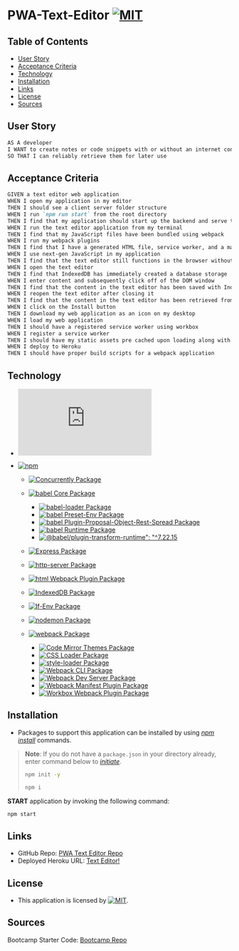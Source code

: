 # PWA-Text-Editor [![MIT](https://img.shields.io/static/v1.svg?label=📃%20License&message=MIT&color=important)](./LICENSE)

## Table of Contents

* [User Story](#user-story)
* [Acceptance Criteria](#acceptance-criteria)
* [Technology](#technology)
* [Installation](#installation)
* [Links](#links)
* [License](#license)
* [Sources](#sources)

## User Story

```md
AS A developer
I WANT to create notes or code snippets with or without an internet connection
SO THAT I can reliably retrieve them for later use
```

## Acceptance Criteria

```md
GIVEN a text editor web application
WHEN I open my application in my editor
THEN I should see a client server folder structure
WHEN I run `npm run start` from the root directory
THEN I find that my application should start up the backend and serve the client
WHEN I run the text editor application from my terminal
THEN I find that my JavaScript files have been bundled using webpack
WHEN I run my webpack plugins
THEN I find that I have a generated HTML file, service worker, and a manifest file
WHEN I use next-gen JavaScript in my application
THEN I find that the text editor still functions in the browser without errors
WHEN I open the text editor
THEN I find that IndexedDB has immediately created a database storage
WHEN I enter content and subsequently click off of the DOM window
THEN I find that the content in the text editor has been saved with IndexedDB
WHEN I reopen the text editor after closing it
THEN I find that the content in the text editor has been retrieved from our IndexedDB
WHEN I click on the Install button
THEN I download my web application as an icon on my desktop
WHEN I load my web application
THEN I should have a registered service worker using workbox
WHEN I register a service worker
THEN I should have my static assets pre cached upon loading along with subsequent pages and static assets
WHEN I deploy to Heroku
THEN I should have proper build scripts for a webpack application
```

## Technology

* [![Node.js](https://img.shields.io/badge/Node.js®-v20.4.0-blue?logo=node.js)](https://nodejs.org/en)

* [![npm](https://img.shields.io/badge/npm-v9.8.0-blue?logo=npm)](https://docs.npmjs.com/cli/v9/)
  - [![Concurrently Package](https://img.shields.io/badge/concurrently-8.2.1-green?logo=npm)](https://www.npmjs.com/package/concurrently)
  - [![babel Core Package](https://img.shields.io/badge/@babel/core-7.22.15-green?logo=babel)](https://www.npmjs.com/package/@babel/core)

      - [![babel-loader Package](https://img.shields.io/badge/babel--loader-9.1.3-green?logo=babel)](https://www.npmjs.com/package/babel-loader)
      - [![babel Preset-Env Package](https://img.shields.io/badge/babel%20Preset--Env-7.22.15-green?logo=babel)](https://www.npmjs.com/package/@babel/preset-env)
      - [![babel Plugin-Proposal-Object-Rest-Spread Package](https://img.shields.io/badge/babel%20Plugin--Proposal--Object--Rest--Spread-7.20.7-green?logo=babel)](https://www.npmjs.com/package/@babel/plugin-proposal-object-rest-spread)
      - [![babel Runtime Package](https://img.shields.io/badge/@babel/runtime-7.22.15-green?logo=babel)](https://www.npmjs.com/package/@babel/runtime)
      - [![@babel/plugin-transform-runtime": "^7.22.15](https://img.shields.io/badge/@babel/plugin--transform--runtime-7.22.15-green?logo=babel)](https://www.npmjs.com/package/@babel/plugin-transform-runtime)

  - [![Express Package](https://img.shields.io/badge/Express-4.18.2-green?logo=express)](https://www.npmjs.com/package/express)
  - [![http-server Package](https://img.shields.io/badge/http--Server-14.1.1-green?logo=npm)](https://www.npmjs.com/package/http-server)
  - [![html Webpack Plugin Package](https://img.shields.io/badge/html--webpack--plugin-5.5.3-green?logo=npm)](https://www.npmjs.com/package/html-webpack-plugin)
  - [![IndexedDB Package](https://img.shields.io/badge/idb-7.1.1-green?logo=npm)](https://www.npmjs.com/package/idb)
  - [![If-Env Package](https://img.shields.io/badge/if--env-1.0.4-green?logo=npm)](https://www.npmjs.com/package/if-env)
  - [![nodemon Package](https://img.shields.io/badge/nodemon-3.0.1-green?logo=nodemon)](https://www.npmjs.com/package/nodemon)
  - [![webpack Package](https://img.shields.io/badge/Webpack-5.88.2-green?logo=webpack)](https://webpack.js.org/)
      - [![Code Mirror Themes Package](https://img.shields.io/badge/Code--Mirror--Themes-1.0.0-green?logo=webpack)](https://www.npmjs.com/package/code-mirror-themes)
      - [![CSS Loader Package](https://img.shields.io/badge/CSS--Loader-6.8.1-green?logo=webpack)](https://www.npmjs.com/package/css-loader)
      - [![style-loader Package](https://img.shields.io/badge/Style--Loader-3.3.3-green?logo=webpack)](https://www.npmjs.com/package/style-loader)
      - [![Webpack CLI Package](https://img.shields.io/badge/Webpack--CLI-5.1.4-green?logo=webpack)](https://www.npmjs.com/package/webpack-cli)
      - [![Webpack Dev Server Package](https://img.shields.io/badge/Webpack--Dev--Server-4.15.1-green?logo=webpack)](https://www.npmjs.com/package/webpack-dev-server)
      - [![Webpack Manifest Plugin Package](https://img.shields.io/badge/Webpack--Manifest--Plugin-4.3.0-green?logo=webpack)](https://www.npmjs.com/package/webpack-manifest-plugin)
      - [![Workbox Webpack Plugin Package](https://img.shields.io/badge/Workbox--Webpack--Plugin-7.0.0-green?logo=webpack)](https://www.npmjs.com/package/workbox-webpack-plugin)


## Installation

* Packages to support this application can be installed by using [*npm install*](https://docs.npmjs.com/cli/v9/commands/npm-install) commands.

> **Note**: If you do not have a `package.json` in your directory already, enter command below to [*initiate*](https://docs.npmjs.com/cli/v9/commands/npm-init).
>
>```bash
>npm init -y
>```
>
>```bash
>npm i
>```

**START** application by invoking the following command:

```bash
npm start
```

## Links

* GitHub Repo: [PWA Text Editor Repo](https://github.com/ceresmarkley/PWA-Text-Editor)
* Deployed Heroku URL: [Text Editor!](https://pwa-text-editor16-771a68457772.herokuapp.com/)


## License

* This application is licensed by [![MIT](https://img.shields.io/static/v1.svg?label=📃%20License&message=MIT&color=important)](./LICENSE).


## Sources
Bootcamp Starter Code: [Bootcamp Repo](https://github.com/coding-boot-camp/cautious-meme)

